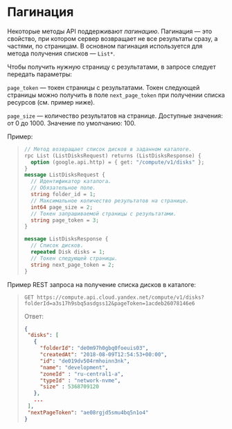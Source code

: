 # Пагинация

Некоторые методы API поддерживают _пагинацию_. Пагинация — это свойство, при котором
 сервер возвращает не все результаты сразу, а частями, по страницам. В основном пагинация
 используется для метода получения списков — `List*`.

Чтобы получить нужную страницу с результатами, в запросе следует передать параметры:

`page_token` — токен страницы с результатами. Токен
 следующей страницы можно получить в поле `next_page_token` при
 получении списка ресурсов (см. пример ниже).

`page_size` — количество результатов на странице. Доступные
 значения: от 0 до 1000. Значение по умолчанию: 100.

Пример:

>```protobuf
> // Метод возвращает список дисков в заданном каталоге.
> rpc List (ListDisksRequest) returns (ListDisksResponse) {
>   option (google.api.http) = { get: "/compute/v1/disks" };
> }
> message ListDisksRequest {
>   // Идентификатор каталога.
>   // Обязательное поле.
>   string folder_id = 1;
>   // Максимальное количество результатов на странице.
>   int64 page_size = 2;
>   // Токен запрашиваемой страницы с результатами.
>   string page_token = 3;
> }
>
> message ListDisksResponse {
>   // Список дисков.
>   repeated Disk disks = 1;
>   // Токен следующей страницы.
>   string next_page_token = 2;
> }
>```

Пример REST запроса на получение списка дисков в каталоге:
>
>```
>GET https://compute.api.cloud.yandex.net/compute/v1/disks?folderId=a3s17h9sbq5asdgss12&pageToken=1acdeb26078146e6
>```
>
>Ответ:
>
>```json
>{
>  "disks": [
>    {
>      "folderId": "de0m97h0gbq0foeuis03",
>      "createdAt": "2018-08-09T12:54:53+00:00",
>      "id": "de019dv504rmhoinn3nk",
>      "name": "development",
>      "zoneId" : "ru-central1-a",
>      "typeId" : "network-nvme",
>      "size" : 5368709120 
>    },
>    ...
>  ],
>  "nextPageToken": "ae08rgjd5smu4bq5n1o4"
>}
>```

